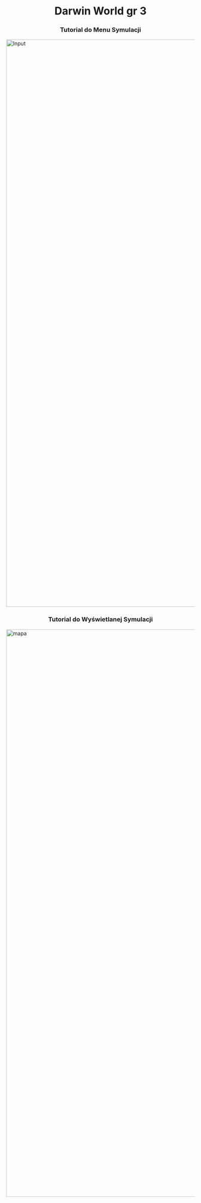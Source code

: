<h1 align="center">Darwin World gr 3</h1>

<h3 align="center"> Tutorial do Menu Symulacji </h3>
<img align="center" width="1514" alt="Input" src="https://github.com/lvk4z/ProjektPO/assets/126269821/9e1fbf34-e9b8-46d8-b3b3-defcc9ee0115">

<h3 align="center"> Tutorial do Wyświetlanej Symulacji </h3>
<img align="center" width="1514" alt="mapa" src="https://github.com/lvk4z/ProjektPO/assets/126269821/0bf83d86-d7f7-49a6-9c7e-abf9c72a841c">

